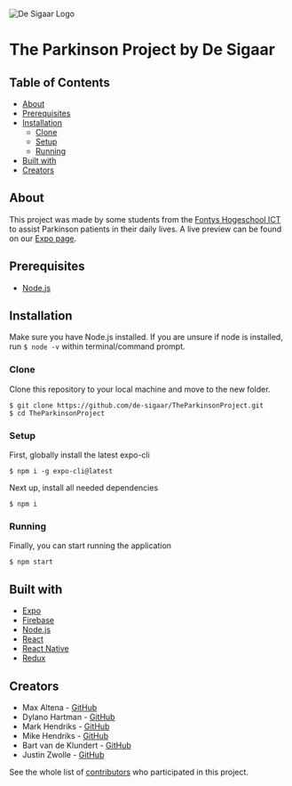 ![De Sigaar Logo](https://i.gyazo.com/76ad66ff05366d426e1bd54de0a16b40.png)

# The Parkinson Project by De Sigaar

## Table of Contents

- [About](#about)
- [Prerequisites](#prerequisites)
- [Installation](#installation)
  - [Clone](#clone)
  - [Setup](#setup)
  - [Running](#running)
- [Built with](#built-with)
- [Creators](#creators)

## About

This project was made by some students from the [Fontys Hogeschool ICT](https://fontys.nl/hbo-ict/) to assist Parkinson patients in their daily lives.
A live preview can be found on our [Expo page](https://expo.io/@maxaltena/TheParkinsonProject).

##  Prerequisites

- [Node.js](https://nodejs.org/)

## Installation

Make sure you have Node.js installed. If you are unsure if node is installed, run `$ node -v` within terminal/command prompt.

### Clone

Clone this repository to your local machine and move to the new folder.

```
$ git clone https://github.com/de-sigaar/TheParkinsonProject.git
$ cd TheParkinsonProject
```

### Setup

First, globally install the latest expo-cli
```
$ npm i -g expo-cli@latest
```

Next up, install all needed dependencies
```
$ npm i
````

### Running

Finally, you can start running the application
```
$ npm start
```

## Built with

- [Expo](https://expo.io/)
- [Firebase](https://firebase.google.com/)
- [Node.js](https://nodejs.org/)
- [React](https://reactjs.org/)
- [React Native](https://facebook.github.io/react-native/)
- [Redux](https://redux.js.org/)

## Creators

- Max Altena - [GitHub](https://github.com/MaxAltena)
- Dylano Hartman - [GitHub](https://github.com/DylanoH)
- Mark Hendriks - [GitHub](https://github.com/MariusHendriks)
- Mike Hendriks - [GitHub](https://github.com/mike-hendriks)
- Bart van de Klundert - [GitHub](https://github.com/Bartvdklu)
- Justin Zwolle - [GitHub](https://github.com/JustinZwolle)

See the whole list of [contributors](https://github.com/de-sigaar/TheParkinsonProject/contributors) who participated in this project.
